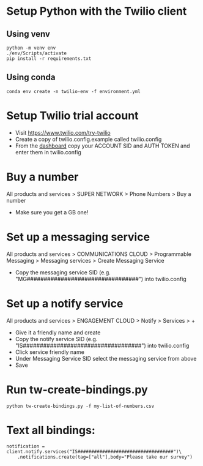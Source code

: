 # Setup Python with the Twilio client
## Using venv
```
python -m venv env
./env/Scripts/activate
pip install -r requirements.txt
```

## Using conda
```
conda env create -n twilio-env -f environment.yml
```

# Setup Twilio trial account
* Visit https://www.twilio.com/try-twilio
* Create a copy of twilio.config.example called twilio.config
* From the [dashboard](https://www.twilio.com/console) copy your ACCOUNT SID and AUTH TOKEN and enter them in twilio.config

# Buy a number
All products and services > SUPER NETWORK > Phone Numbers > Buy a number
* Make sure you get a GB one!

# Set up a messaging service
All products and services > COMMUNICATIONS CLOUD > Programmable Messaging > Messaging services > Create Messaging Service
* Copy the messaging service SID (e.g. "MG#################################") into twilio.config

# Set up a notify service
All products and services > ENGAGEMENT CLOUD > Notify > Services > +
* Give it a friendly name and create
* Copy the notify service SID (e.g. "IS###################################") into twilio.config 
* Click service friendly name
* Under Messaging Service SID select the messaging service from above
* Save

# Run tw-create-bindings.py
```
python tw-create-bindings.py -f my-list-of-numbers.csv
```

# Text all bindings:
```
notification = client.notify.services("IS###################################")\
    .notifications.create(tag=["all"],body="Please take our survey")
```


